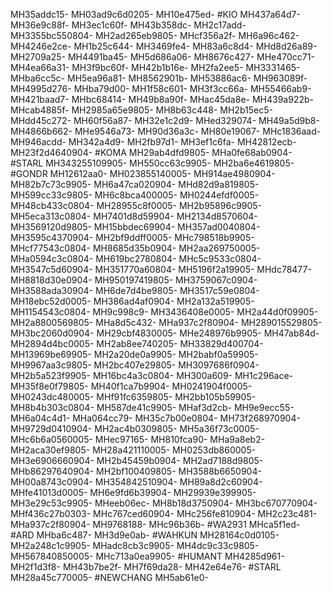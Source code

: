 MH35addc15-
MH03ad9c6d0205-
MH10e475ed-
#KIO
MH437a64d7-
MH36e9c88f-
MH3ec1c60f-
MH43b358dc-
MH2c17add-
MH3355bc550804-
MH2ad265eb9805-
MHcf356a2f-
MH6a96c462-
MH4246e2ce-
MH1b25c644-
MH3469fe4-
MH83a6c8d4-
MHd8d26a89-
MH2709a25-
MH4491ba45-
MH5d686a06-
MH8676c427-
MHe470cc71-
MH4ea66a31-
MH3f9bc60f-
MH42b1b16e-
MH2fa2ee5-
MH3331465-
MHba6cc5c-
MH5ea96a81-
MH8562901b-
MH53886ac6-
MH963089f-
MH4995d276-
MHba79d00-
MH1f58c601-
MH3f3cc66a-
MH55466ab9-
MH421baad7-
MHbc68414-
MH49b8a90f-
MHac45da8e-
MH439a922b-
MHcab4885f-
MH2985a65e9805-
MH8b63c448-
MH2b15ec5-
MHdd45c272-
MH60f56a87-
MH32e1c2d9-
MHed329074-
MH49a5d9b8-
MH4866b662-
MHe9546a73-
MH90d36a3c-
MH80e19067-
MHc1836aad-
MH946acdd-
MH342a4d9-
MH2fb97d1-
MH3ef1c6fa-
MH42812ecb-
MH23f2d4640904-
#KOMA
MH29ab4dfd9805-
MHa0fe68ab0904-
#STARL
MH343255109905-
MH550cc63c9905-
MH2ba6e4619805-
#GONDR
MH12612aa0-
MH023855140005-
MH914ae4980904-
MH82b7c73c9905-
MH6a47ca020904-
MHd82d9a819805-
MH599cc33c9805-
MH6c8bca400005-
MH0244efdf0005-
MH48cb433c0804-
MH28955c8f0005-
MH2b95896c9905-
MH5eca313c0804-
MH7401d8d59904-
MH2134d8570604-
MH3569120d9805-
MH15bbdec69904-
MH357ad0040804-
MH3595c4370904-
MH2bf9ddff0005-
MHc798518b9905-
MHcf77543c0804-
MH8685d35b0904-
MH2aa269750005-
MHa0594c3c0804-
MH619bc2780804-
MHc5c9533c0804-
MH3547c5d60904-
MH351770a60804-
MH5196f2a19905-
MHdc78477-
MH8818d30e0904-
MH950197419805-
MH3759067c0904-
MH3588ada30904-
MH6de7d4be9805-
MH3517c59e0804-
MH18ebc52d0005-
MH386ad4af0904-
MH2a132a519905-
MH1154543c0804-
MH9c998c9-
MH3436408e0005-
MH2a44d0f09905-
MH2a8800569805-
MHa8d5c432-
MHa937c2f80904-
MH289015529805-
MH3bc2060d0904-
MH29cbf4830005-
MHe248976b9905-
MH47ab84d-
MH2894d4bc0005-
MH2ab8ee740205-
MH33829d400704-
MH13969be69905-
MH2a20de0a9905-
MH2babf0a59905-
MH9967aa3c9805-
MH2bc407e29805-
MH3097686f0904-
MH2b5a523f9905-
MH16bc4a3c0804-
MH300a609-
MH1c296ace-
MH35f8e0f79805-
MH40f1ca7b9904-
MH0241904f0005-
MH0243dc480005-
MHf91fc6359805-
MH2bb105b59905-
MH8b4b303c0804-
MH587de41c9905-
MHaf3d2cb-
MH9e9ecc55-
MH6a04c4d1-
MHa064cc79-
MH35c7b00e0804-
MH73f268970904-
MH9729d0410904-
MH2ac4b0309805-
MH5a36f73c0005-
MHc6b6a0560005-
MHec97165-
MH810fca90-
MHa9a8eb2-
MH2aca30ef9805-
MH28a421110005-
MH0253db860005-
MH3e6906660904-
MH2b45459b0904-
MH2ad7188d9805-
MHb86297640904-
MH2bf100409805-
MH3588b6650904-
MH00a8743c0904-
MH354842510904-
MH89a8d2c60904-
MHfe41013d0005-
MH6e9fd6b39904-
MH29939e399905-
MH3e29c53c9905-
MHeeb06ec-
MH8b18d3750904-
MH3bc670770904-
MHf436c27b0303-
MHc767ced60904-
MHc256fe810904-
MH2c23c481-
MHa937c2f80904-
MH9768188-
MHc96b36b-
#WA2931
MHca5f1ed-
#ARD
MHba6c487-
MH3d9e0ab-
#WAHKUN
MH28164c0d0105-
MH2a248c1c9905-
MHadc8cb3c9905-
MH4dc9c33c9805-
MH567840850005-
MHc713a0ea9905-
#HUMANT
MH4285d961-
MH2f1d3f8-
MH43b7be2f-
MH7f69da28-
MH42e64e76-
#STARL
MH28a45c770005-
#NEWCHANG
MH5ab61e0-